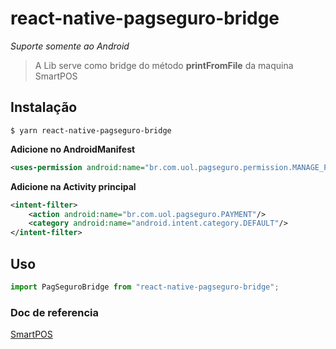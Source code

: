 # react-native-pagseguro-bridge

_Suporte somente ao Android_

> A Lib serve como bridge do método **printFromFile** da maquina SmartPOS

## Instalação

`$ yarn react-native-pagseguro-bridge`

**Adicione no AndroidManifest**

```xml
<uses-permission android:name="br.com.uol.pagseguro.permission.MANAGE_PAYMENTS"/>
```

**Adicione na Activity principal**

```xml
<intent-filter>
    <action android:name="br.com.uol.pagseguro.PAYMENT"/>
    <category android:name="android.intent.category.DEFAULT"/>
</intent-filter>
```

## Uso

```javascript
import PagSeguroBridge from "react-native-pagseguro-bridge";
```

### Doc de referencia

[SmartPOS](https://dev.pagseguro.uol.com.br/reference/smart-pos#smart-pos-introducao)
